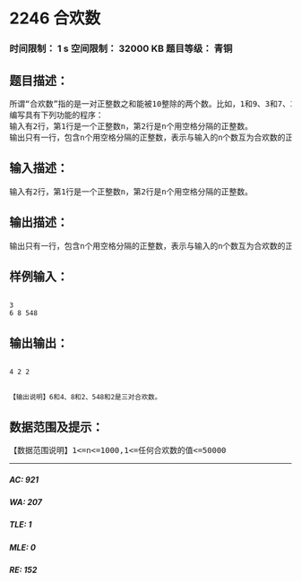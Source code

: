 # 2246 合欢数   
### 时间限制： 1 s     空间限制： 32000 KB     题目等级： 青铜  
## 题目描述：  

<pre>
所谓“合欢数”指的是一对正整数之和能被10整除的两个数。比如，1和9、3和7、326和4等，都是合欢数。
编写具有下列功能的程序：
输入有2行，第1行是一个正整数n，第2行是n个用空格分隔的正整数。
输出只有一行，包含n个用空格分隔的正整数，表示与输入的n个数互为合欢数的正整数。注意，对应输入的正整数，与其对应的和能被10整除的数不止一个（比如对于13，7、17、27、……等和13相加都可以凑成被10整除的数，但符合条件的只有7），程序要求输出满足条件的最小的那个数。
</pre>
  
  
## 输入描述：  

<pre>
输入有2行，第1行是一个正整数n，第2行是n个用空格分隔的正整数。
</pre>
  
  
## 输出描述：  

<pre>
输出只有一行，包含n个用空格分隔的正整数，表示与输入的n个数互为合欢数的正整数。注意，对应输入的正整数，与其对应的和能被10整除的数不止一个（比如对于13，7、17、27、……等和13相加都可以凑成被10整除的数，但符合条件的只有7），程序要求输出满足条件的最小的那个数。
</pre>
  
  
## 样例输入：  

<pre><code>
3
6 8 548
</code></pre>
  
  
## 输出输出：  

<pre><code>
4 2 2
 
 
【输出说明】6和4、8和2、548和2是三对合欢数。
</code></pre>
  
  
## 数据范围及提示：  

<pre>
【数据范围说明】1<=n<=1000,1<=任何合欢数的值<=50000
</pre>
  
  
***  

##### AC: 921  
##### WA: 207  
##### TLE: 1  
##### MLE: 0  
##### RE: 152  
